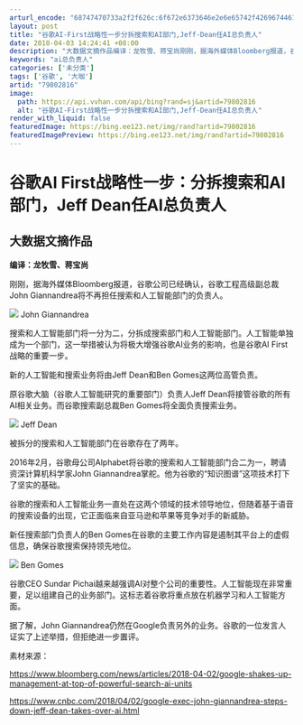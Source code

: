 ```yaml
---
arturl_encode: "68747470733a2f2f626c:6f672e6373646e2e6e65742f42696744617461446967657374:2f61727469636c652f64657461696c732f3739383032383136"
layout: post
title: "谷歌AI-First战略性一步分拆搜索和AI部门,Jeff-Dean任AI总负责人"
date: 2018-04-03 14:24:41 +08:00
description: "大数据文摘作品编译：龙牧雪、蒋宝尚刚刚，据海外媒体Bloomberg报道，谷歌公司已经确认，谷歌工程"
keywords: "ai总负责人"
categories: ['未分类']
tags: ['谷歌', '大咖']
artid: "79802816"
image:
  path: https://api.vvhan.com/api/bing?rand=sj&artid=79802816
  alt: "谷歌AI-First战略性一步分拆搜索和AI部门,Jeff-Dean任AI总负责人"
render_with_liquid: false
featuredImage: https://bing.ee123.net/img/rand?artid=79802816
featuredImagePreview: https://bing.ee123.net/img/rand?artid=79802816
---
```


# 谷歌AI First战略性一步：分拆搜索和AI部门，Jeff Dean任AI总负责人

## **大数据文摘作品**

**编译：龙牧雪、蒋宝尚**

刚刚，据海外媒体Bloomberg报道，谷歌公司已经确认，谷歌工程高级副总裁John Giannandrea将不再担任搜索和人工智能部门的负责人。

![](https://i-blog.csdnimg.cn/blog_migrate/5817404130e6e4c5d6b4d567ba072dc6.jpeg)
John Giannandrea

搜索和人工智能部门将一分为二，分拆成搜索部门和人工智能部门。人工智能单独成为一个部门，这一举措被认为将极大增强谷歌AI业务的影响，也是谷歌AI First战略的重要一步。

新的人工智能和搜索业务将由Jeff Dean和Ben Gomes这两位高管负责。

原谷歌大脑（谷歌人工智能研究的重要部门）负责人Jeff Dean将接管谷歌的所有AI相关业务。而谷歌搜索副总裁Ben Gomes将全面负责搜索业务。

![](https://i-blog.csdnimg.cn/blog_migrate/6d34302b46e2f6e0ada7bbbcddcd49d1.jpeg)
Jeff Dean

被拆分的搜索和人工智能部门在谷歌存在了两年。

2016年2月，谷歌母公司Alphabet将谷歌的搜索和人工智能部门合二为一，聘请资深计算机科学家John Giannandrea掌舵。他为谷歌的“知识图谱”这项技术打下了坚实的基础。

谷歌的搜索和人工智能业务一直处在这两个领域的技术领导地位，但随着基于语音的搜索设备的出现，它正面临来自亚马逊和苹果等竞争对手的新威胁。

新任搜索部门负责人的Ben Gomes在谷歌的主要工作内容是遏制其平台上的虚假信息，确保谷歌搜索保持领先地位。

![](https://i-blog.csdnimg.cn/blog_migrate/ee9222c7b5832fa1f4d65d3c820ab71d.jpeg)
Ben Gomes

谷歌CEO Sundar Pichai越来越强调AI对整个公司的重要性。人工智能现在非常重要，足以组建自己的业务部门。这标志着谷歌将重点放在机器学习和人工智能方面。

据了解，John Giannandrea仍然在Google负责另外的业务。谷歌的一位发言人证实了上述举措，但拒绝进一步置评。

素材来源：

<https://www.bloomberg.com/news/articles/2018-04-02/google-shakes-up-management-at-top-of-powerful-search-ai-units>

<https://www.cnbc.com/2018/04/02/google-exec-john-giannandrea-steps-down-jeff-dean-takes-over-ai.html>